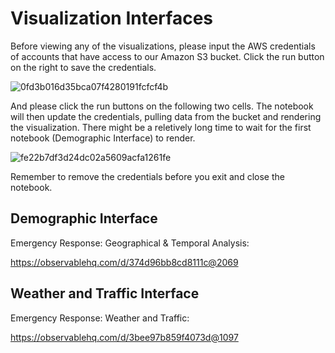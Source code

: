 # Visualization Interfaces

Before viewing any of the visualizations, please input the AWS credentials of accounts that have access to our Amazon S3 bucket. Click the run button on the right to save the credentials.

![0fd3b016d35bca07f4280191fcfcf4b](https://user-images.githubusercontent.com/56448228/235566985-48c5f040-5234-4b46-a6ef-f6a849c24803.png)

And please click the run buttons on the following two cells. The notebook will then update the credentials, pulling data from the bucket and rendering the visualization. There might be a reletively long time to wait for the first notebook (Demographic Interface) to render.

![fe22b7df3d24dc02a5609acfa1261fe](https://user-images.githubusercontent.com/56448228/235565366-79a64f67-bf35-4341-87e8-310d7616c705.png)

Remember to remove the credentials before you exit and close the notebook.

## Demographic Interface

Emergency Response: Geographical & Temporal Analysis:

https://observablehq.com/d/374d96bb8cd8111c@2069


## Weather and Traffic Interface

Emergency Response: Weather and Traffic:

https://observablehq.com/d/3bee97b859f4073d@1097
